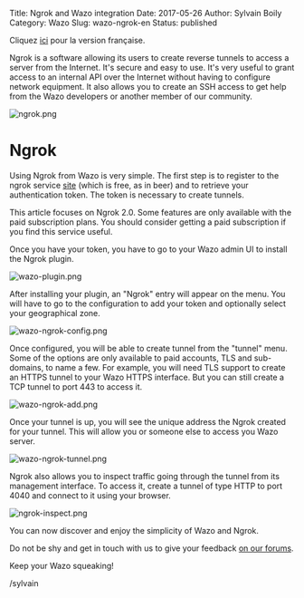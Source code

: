 Title: Ngrok and Wazo integration
Date: 2017-05-26
Author: Sylvain Boily
Category: Wazo
Slug: wazo-ngrok-en
Status: published

Cliquez [ici](http://blog.wazo.community/wazo-ngrok-fr.html) pour la version française.

Ngrok is a software allowing its users to create reverse tunnels to access a server from the Internet.  It's secure and easy to use. It's very useful to grant access to an internal API over the Internet without having to configure network equipment. It also allows you to create an SSH access to get help from the Wazo developers or another member of our community.

![ngrok.png](/public/wazo-ngrok/ngrok.png "Ngrok website")

# Ngrok

Using Ngrok from Wazo is very simple. The first step is to register to the ngrok service [site](http://ngrok.com) (which is free, as in beer) and to retrieve your authentication token. The token is necessary to create tunnels.

This article focuses on Ngrok 2.0. Some features are only available with the paid subscription plans. You should consider getting a paid subscription if you find this service useful.

Once you have your token, you have to go to your Wazo admin UI to install the Ngrok plugin.

![wazo-plugin.png](/public/wazo-ngrok/wazo-plugin.png "Wazo ngrok plugin")


After installing your plugin, an "Ngrok" entry will appear on the menu. You will have to go to the configuration to add your token and optionally select your geographical zone.


![wazo-ngrok-config.png](/public/wazo-ngrok/wazo-ngrok-config.png "Wazo ngrok config")


Once configured, you will be able to create tunnel from the "tunnel" menu. Some of the options are only available to paid accounts, TLS and sub-domains, to name a few. For example, you will need TLS support to create an HTTPS tunnel to your Wazo HTTPS interface. But you can still create a TCP tunnel to port 443 to access it.


![wazo-ngrok-add.png](/public/wazo-ngrok/wazo-ngrok-add.png "Wazo ngrok add tunnel")

Once your tunnel is up, you will see the unique address the Ngrok created for your tunnel. This will allow you or someone else to access you Wazo server.


![wazo-ngrok-tunnel.png](/public/wazo-ngrok/wazo-ngrok-tunnel.png "Wazo ngrok tunnel")


Ngrok also allows you to inspect traffic going through the tunnel from its management interface. To access it, create a tunnel of type HTTP to port 4040 and connect to it using your browser.


![ngrok-inspect.png](/public/wazo-ngrok/ngrok-inspect.png "Ngrok inspect")


You can now discover and enjoy the simplicity of Wazo and Ngrok.

Do not be shy and get in touch with us to give your feedback [on our forums](https://projects.wazo.community/projects/1/boards/1).

Keep your Wazo squeaking!

/sylvain
